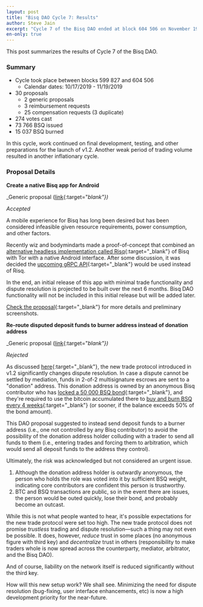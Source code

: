 ```yaml
---
layout: post
title: "Bisq DAO Cycle 7: Results"
author: Steve Jain
excerpt: "Cycle 7 of the Bisq DAO ended at block 604 506 on November 19 2019. This post covers its results. <br><br>"
en-only: true
---
```


This post summarizes the results of Cycle 7 of the Bisq DAO.

### Summary

* Cycle took place between blocks 599 827 and 604 506
  * Calendar dates: 10/17/2019 - 11/19/2019
* 30 proposals
  * 2 generic proposals
  * 3 reimbursement requests
  * 25 compensation requests (3 duplicate)
* 274 votes cast
* 73 766 BSQ issued
* 15 037 BSQ burned

In this cycle, work continued on final development, testing, and other preparations for the launch of v1.2. Another weak period of trading volume resulted in another inflationary cycle.

### Proposal Details

**Create a native Bisq app for Android**

_Generic proposal ([link](https://github.com/bisq-network/proposals/issues/139){:target="_blank"})_

_Accepted_

A mobile experience for Bisq has long been desired but has been considered infeasible given resource requirements, power consumption, and other factors. 

Recently wiz and bodymindarts made a proof-of-concept that combined an [alternative headless implementation called Risq](https://github.com/bodymindarts/risq){:target="_blank"} of Bisq with Tor with a native Android interface. After some discussion, it was decided the [upcoming gRPC API](https://github.com/bisq-network/proposals/issues/136){:target="_blank"} would be used instead of Risq.

In the end, an initial release of this app with minimal trade functionality and dispute resolution is projected to be built over the next 6 months. Bisq DAO functionality will not be included in this initial release but will be added later.

[Check the proposal](https://github.com/bisq-network/proposals/issues/139){:target="_blank"} for more details and preliminary screenshots.

**Re-route disputed deposit funds to burner address instead of donation address**

_Generic proposal ([link](https://github.com/bisq-network/proposals/issues/135){:target="_blank"})_

_Rejected_

As discussed [here](https://bisq.network/blog/bisq-v1-2-released/){:target="_blank"}, the new trade protocol introduced in v1.2 significantly changes dispute resolution. In case a dispute cannot be settled by mediation, funds in 2-of-2 multisignature escrows are sent to a "donation" address. This donation address is owned by an anonymous Bisq contributor who has [locked a 50 000 BSQ bond](https://explorer.bisq.network/tx.html?tx=45859e0fc3c75db969fb33e85dfd5b35c62743ba8649186ca02703d90579ac3a){:target="_blank"}, and they're required to use the bitcoin accumulated there to [buy and burn BSQ every 4 weeks](https://github.com/bisq-network/proposals/issues/116){:target="_blank"} (or sooner, if the balance exceeds 50% of the bond amount).

This DAO proposal suggested to instead send deposit funds to a burner address (i.e., one not controlled by any Bisq contributor) to avoid the possibility of the donation address holder colluding with a trader to send all funds to them (i.e., entering trades and forcing them to arbitration, which would send all deposit funds to the address they control).

Ultimately, the risk was acknowledged but not considered an urgent issue.

1. Although the donation address holder is outwardly anonymous, the person who holds the role was voted into it by sufficient BSQ weight, indicating core contributors are confident this person is trustworthy.
2. BTC and BSQ transactions are public, so in the event there are issues, the person would be outed quickly, lose their bond, and probably become an outcast.

While this is not what people wanted to hear, it's possible expectations for the new trade protocol were set too high. The new trade protocol does not promise _trustless_ trading and dispute resolution—such a thing may not even be possible. It does, however, _reduce_ trust in some places (no anonymous figure with third key) and _decentralize_ trust in others (responsibility to make traders whole is now spread across the counterparty, mediator, arbitrator, and the Bisq DAO).

And of course, liability on the network itself is reduced significantly without the third key.

How will this new setup work? We shall see. Minimizing the need for dispute resolution (bug-fixing, user interface enhancements, etc) is now a high development priority for the near-future.
